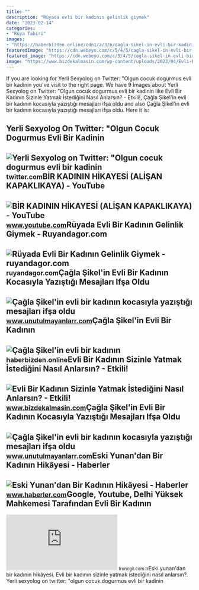 ```yaml
---
title: ""
description: "Rüyada evli bir kadının gelinlik giymek"
date: "2023-02-14"
categories:
- "Ruya Tabiri"
images:
- "https://haberbizden.online/cdn1/2/3/6/cagla-sikel-in-evli-bir-kadinin/cagla-sikel-in-evli-bir-kadinin-tn-play.jpg"
featuredImage: "https://cdn.webeyo.com/c/5/4/5/cagla-sikel-in-evli-bir-kadinin-kocasiyla-yazistigi-mesajlari-ifsa-oldu-didem-sari-nin-eski-esi-izzet-antebi-guzel-mankene-kaptirdi/99097509158a099f96a7dc144f8ad63bfa84ec7e1607d8adc4125126e4b44474.jpg"
featured_image: "https://cdn.webeyo.com/c/5/4/5/cagla-sikel-in-evli-bir-kadinin-kocasiyla-yazistigi-mesajlari-ifsa-oldu-didem-sari-nin-eski-esi-izzet-antebi-guzel-mankene-kaptirdi/7c5766384e5fc70368d659be634d7de889bcbe0827c454fc34274c0bbf3d24fc.jpg"
image: "https://www.bizdekalmasin.com/wp-content/uploads/2023/04/Evli-Bir-Kadinin-Sizinle-Yatmak-Istedigini-Nasil-Anlarsin.jpg"
---
```


If you are looking for Yerli Sexyolog on Twitter: "Olgun cocuk dogurmus evli bir kadinin you've visit to the right page. We have 9 Images about Yerli Sexyolog on Twitter: "Olgun cocuk dogurmus evli bir kadinin like Evli Bir Kadının Sizinle Yatmak İstediğini Nasıl Anlarsın? - Etkili!, Çağla Şikel'in evli bir kadının kocasıyla yazıştığı mesajları ifşa oldu and also Çağla Şikel'in evli bir kadının kocasıyla yazıştığı mesajları ifşa oldu. Here it is:

Yerli Sexyolog On Twitter: "Olgun Cocuk Dogurmus Evli Bir Kadinin
-----------------------------------------------------------------

 ![Yerli Sexyolog on Twitter: "Olgun cocuk dogurmus evli bir kadinin](https://pbs.twimg.com/media/FxZ1ZjLXoAYdGXR.jpg) <small>twitter.com</small>BİR KADININ HİKAYESİ (ALİŞAN KAPAKLIKAYA) - YouTube
---------------------------------------------------

 ![BİR KADININ HİKAYESİ (ALİŞAN KAPAKLIKAYA) - YouTube](https://i.ytimg.com/vi/8uwk5OAY9FI/maxresdefault.jpg) <small>www.youtube.com</small>Rüyada Evli Bir Kadının Gelinlik Giymek - Ruyandagor.com
--------------------------------------------------------

 ![Rüyada Evli Bir Kadının Gelinlik Giymek - ruyandagor.com](https://images.ruyandagor.com/2017/05/evli-bir-kadinin-gelinlik-giymek-1507.jpg) <small>ruyandagor.com</small>Çağla Şikel'in Evli Bir Kadının Kocasıyla Yazıştığı Mesajları Ifşa Oldu
-----------------------------------------------------------------------

 ![Çağla Şikel'in evli bir kadının kocasıyla yazıştığı mesajları ifşa oldu](https://cdn.webeyo.com/c/5/4/5/cagla-sikel-in-evli-bir-kadinin-kocasiyla-yazistigi-mesajlari-ifsa-oldu-didem-sari-nin-eski-esi-izzet-antebi-guzel-mankene-kaptirdi/7c5766384e5fc70368d659be634d7de889bcbe0827c454fc34274c0bbf3d24fc.jpg) <small>www.unutulmayanlarr.com</small>Çağla Şikel'in Evli Bir Kadının
-------------------------------

 ![Çağla Şikel'in evli bir kadının](https://haberbizden.online/cdn1/2/3/6/cagla-sikel-in-evli-bir-kadinin/cagla-sikel-in-evli-bir-kadinin-tn-play.jpg) <small>haberbizden.online</small>Evli Bir Kadının Sizinle Yatmak İstediğini Nasıl Anlarsın? - Etkili!
--------------------------------------------------------------------

 ![Evli Bir Kadının Sizinle Yatmak İstediğini Nasıl Anlarsın? - Etkili!](https://www.bizdekalmasin.com/wp-content/uploads/2023/04/Evli-Bir-Kadinin-Sizinle-Yatmak-Istedigini-Nasil-Anlarsin.jpg) <small>www.bizdekalmasin.com</small>Çağla Şikel'in Evli Bir Kadının Kocasıyla Yazıştığı Mesajları Ifşa Oldu
-----------------------------------------------------------------------

 ![Çağla Şikel'in evli bir kadının kocasıyla yazıştığı mesajları ifşa oldu](https://cdn.webeyo.com/c/5/4/5/cagla-sikel-in-evli-bir-kadinin-kocasiyla-yazistigi-mesajlari-ifsa-oldu-didem-sari-nin-eski-esi-izzet-antebi-guzel-mankene-kaptirdi/99097509158a099f96a7dc144f8ad63bfa84ec7e1607d8adc4125126e4b44474.jpg) <small>www.unutulmayanlarr.com</small>Eski Yunan'dan Bir Kadının Hikâyesi - Haberler
----------------------------------------------

 ![Eski Yunan'dan Bir Kadının Hikâyesi - Haberler](https://i.hbrcdn.com/haber/2015/09/02/eski-yunan-dan-bir-kadinin-hikayesi-7653636_x_6407_amp.jpg) <small>www.haberler.com</small>Google, Youtube, Delhi Yüksek Mahkemesi Tarafından Evli Bir Kadının
-------------------------------------------------------------------

 ![Google, Youtube, Delhi Yüksek Mahkemesi tarafından evli bir kadının](https://truncgil.com.tr/r.php?w=512&p=file/google-youtube-delhi-yuksek-mahkemesi-tarafindan-evli-bir-kadinin-sakincali-fotograflarini-webden-kaldirma-istedi.jpg) <small>truncgil.com.tr</small>Eski yunan'dan bir kadının hikâyesi. Evli bir kadının sizinle yatmak i̇stediğini nasıl anlarsın?. Yerli sexyolog on twitter: "olgun cocuk dogurmus evli bir kadinin
